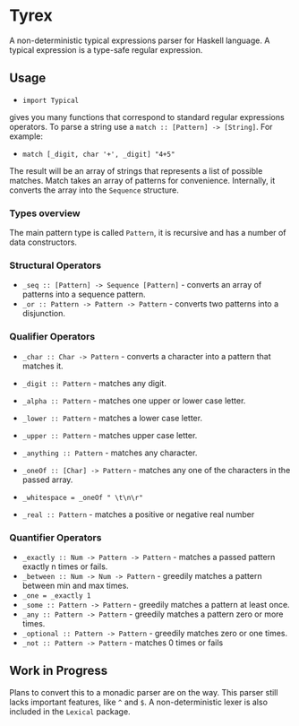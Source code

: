 # Tyrex

A non-deterministic typical expressions parser for Haskell language. A typical expression is a type-safe regular expression.

## Usage

- `import Typical`

gives you many functions that correspond to standard regular expressions operators. To parse a string use a `match :: [Pattern] -> [String]`. For example:

- `match [_digit, char '+', _digit] "4+5"`

The result will be an array of strings that represents a list of possible matches. Match takes an array of patterns for convenience. Internally, it converts the array into the `Sequence` structure.

### Types overview

The main pattern type is called `Pattern`, it is recursive and has a number of data constructors.

### Structural Operators

- `_seq :: [Pattern] -> Sequence [Pattern]` - converts an array of patterns into a sequence pattern.
- `_or :: Pattern -> Pattern -> Pattern` - converts two patterns into a disjunction.

### Qualifier Operators

- `_char :: Char -> Pattern` - converts a character into a pattern that matches it.
- `_digit :: Pattern` - matches any digit.
- `_alpha :: Pattern` - matches one upper or lower case letter.
- `_lower :: Pattern` - matches a lower case letter.
- `_upper :: Pattern` - matches upper case letter.
- `_anything :: Pattern` - matches any character.
- `_oneOf :: [Char] -> Pattern` - matches any one of the characters in the passed array.
- `_whitespace = _oneOf " \t\n\r" `

- `_real :: Pattern` - matches a positive or negative real number

### Quantifier Operators

- `_exactly :: Num -> Pattern -> Pattern` - matches a passed pattern exactly n times or fails.
- `_between :: Num -> Num -> Pattern` - greedily matches a pattern between min and max times.
- `_one = _exactly 1`
- `_some :: Pattern -> Pattern` - greedily matches a pattern at least once.
- `_any :: Pattern -> Pattern` - greedily matches a pattern zero or more times.
- `_optional :: Pattern -> Pattern` - greedily matches zero or one times.
- `_not :: Pattern -> Pattern` - matches 0 times or fails

## Work in Progress

Plans to convert this to a monadic parser are on the way. 
This parser still lacks important features, like `^` and `$`.
A non-deterministic lexer is also included in the `Lexical` package.
